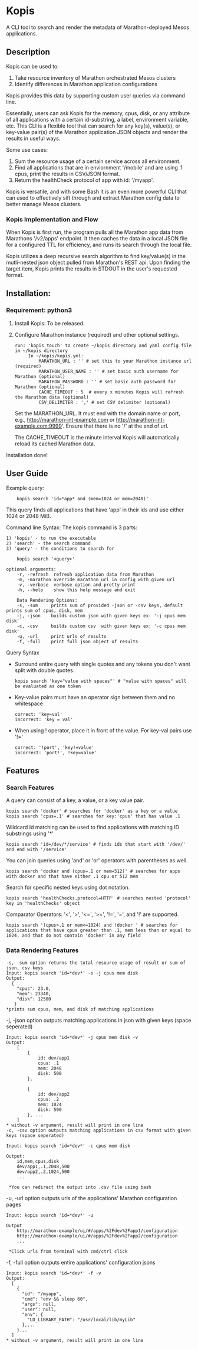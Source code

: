 # Kopis
A CLI tool to search and render the metadata of Marathon-deployed Mesos applications.  

## Description
Kopis can be used to:
1. Take resource inventory of Marathon orchestrated Mesos clusters
2. Identify differences in Marathon application configurations 

Kopis provides this data by supporting custom user queries via command line. 

Essentially, users can ask Kopis for the memory, cpus, disk, or any attribute of all applications with a certain id-substring, a label, environment variable, etc. This CLI is a flexible tool that can search for any key(s), value(s), or key-value pair(s) of the Marathon application JSON objects and render the results in useful ways. 

Some use cases:
1. Sum the resource usage of a certain service across all environment. 
2. Find all applications that are in enviornment '/mobile' and are using .1 cpus, print the results in CSV/JSON format.
3. Return the healthCheck protocol of app with id: '/myapp'.

Kopis is versatile, and with some Bash it is an even more powerful CLI that can used to effectively sift through and extract Marathon config data to better manage Mesos clusters. 

### Kopis Implementation and Flow
When Kopis is first run, the program pulls all the Marathon app data from Marathons '/v2/apps' endpoint. It then caches the data in a local JSON file for a configured TTL for efficiency, and runs its search through the local file. 

Kopis utilizes a deep recursive search algorithm to find key/value(s) in the mutli-nested json object pulled from Marathon's REST api. Upon finding the target item, Kopis prints the results in STDOUT in the user's requested format. 
        
## Installation:
### Requirement: **python3**

1) Install Kopis:
       To be released.
        
2) Configure Marathon instance (required) and other optional settings.
        
       run: 'kopis touch' to create ~/kopis directory and yaml config file in ~/kopis directory 
            In ~/kopis/kopis.yml:
                MARATHON_URL : '' # set this to your Marathon instance url (required)
                MARATHON_USER_NAME : '' # set basic auth username for Marathon (optional)
                MARATHON_PASSWORD : '' # set basic auth password for Marathon (optional) 
                CACHE_TIMEOUT : 5  # every x minutes Kopis will refresh the Marathon data (optional)
                CSV_DELIMITER : ',' # set CSV delimiter (optional)

   Set the MARATHON_URL. It must end with the domain name or port, e.g., http://marathon-int-example.com or http://marathon-int-example.com:9999'. Ensure that there is no '/' at the end of url.
   
   The CACHE_TIMEOUT is the minute interval Kopis will automatically reload its cached Marathon data.
   
Installation done!
    
## User Guide
 Example query:
 
        kopis search 'id=*app* and (mem=1024 or mem=2048)'
 This query finds all applications that have 'app' in their ids and use either 1024 or 2048 MiB. 
 
 Command line Syntax:
    The kopis command is 3 parts:
    
    1) 'kopis' - to run the executable
    2) 'search' - the search command
    3) 'query' - the conditions to search for 
   
        kopis search '<query>'
        
    optional arguments:
        -r, -refresh  refresh application data from Marathon 
        -m, -marathon override marathon url in config with given url
        -v, -verbose  verbose option and pretty print
        -h, --help    show this help message and exit
       
        Data Rendering Options:
        -s, -sum     prints sum of provided -json or -csv keys, default prints sum of cpus, disk, mem 
        -j, -json    builds custom json with given keys ex: '-j cpus mem disk'
        -c, -csv     builds custom csv  with given keys ex: '-c cpus mem disk'
        -u, -url     print urls of results
        -f, -full    print full json object of results
       

        
 Query Syntax

  + Surround entire query with single quotes and any tokens you don't want split with double quotes.
                
        kopis search 'key="value with spaces"' # "value with spaces" will be evaluated as one token
  
  + Key-value pairs must have an operator sign between them and no whitespace
  
        correct: 'key=val'  
        incorrect: 'key = val'
  + When using ! operator, place it in front of the value. For key-val pairs use '!='
  
        correct: '!port', 'key!=value'
        incorrect: 'port!', !key=value'
        

## Features

### Search Features

   A query can consist of a key, a value, or a key value pair.
   
    kopis search 'docker' # searches for 'docker' as a key or a value
    kopis search 'cpus=.1' # searches for key:'cpus' that has value .1
  
   Wildcard Id matching can be used to find applications with matching ID substrings using '*'
  
    kopis search 'id=/dev/*/service' # finds ids that start with '/dev/' and end with '/service'
    
   You can join queries using 'and' or 'or' operators with parentheses as well.
  
    kopis search 'docker and (cpus=.1 or mem=512)' # searches for apps with docker and that have either .1 cpu or 512 mem
    
   Search for specific nested keys using dot notation. 
  
    kopis search 'healthChecks.protocol=HTTP' # searches nested 'protocol' key in 'healthChecks' object
   
   Comparator Operators: '<', '>', '<=', '>=', '!=', '=', and '!' are supported.
    
    kopis search '(cpus>.1 or mem<=1024) and !docker ' # searches for applications that have cpus greater than .1, mem less than or equal to 1024, and that do not contain 'docker' in any field
    
 
 ### Data Rendering Features
 
    -s, -sum option returns the total resource usage of result or sum of json, csv keys
    Input: kopis search 'id=*dev*' -s -j cpus mem disk
    Output:
      {
        "cpus": 23.0,
        "mem": 23340,
        "disk": 12500
       }
    *prints sum cpus, mem, and disk of matching applications 
    
   -j, -json option outputs matching applications in json with given keys (space seperated)
   
    Input: kopis search 'id=*dev*' -j cpus mem disk -v 
    Output:
        [
            { 
                id: dev/app1
                cpus: .1
                mem: 2048
                disk: 500
            },
            
            { 
                id: dev/app2
                cpus: .2
                mem: 1024
                disk: 500
            }, ...
        ]
    * without -v argument, result will print in one line    
    -c, -csv option outputs matching applications in csv format with given keys (space seperated)
   
    Input: kopis search 'id=*dev*' -c cpus mem disk
    
    Output: 
        id,mem,cpus,disk
        dev/app1,.1,2048,500
        dev/app2,.2,1024,500
        ...
        
     *You can redirect the output into .csv file using bash
     
   -u, -url option outputs urls of the applications' Marathon configuration pages
  
    Input: kopis search 'id=*dev*' -u
    
    Output
        http://marathon-example/ui/#/apps/%2Fdev%2Fapp1/configuration
        http://marathon-example/ui/#/apps/%2Fdev%2Fapp2/configuration
        ...
        
     *Click urls from terminal with cmd/ctrl click

   -f, -full option outputs entire applications' configuration jsons
  
    Input: kopis search 'id=*dev*' -f -v
    Output:
      [
        {
          "id": "/myapp",
          "cmd": "env && sleep 60",
          "args": null,
          "user": null,
          "env": {
            "LD_LIBRARY_PATH": "/usr/local/lib/myLib"
          },...
        }...
      ]
    * without -v argument, result will print in one line    

        

  
        
        
        
    
     
    
    
 
 



